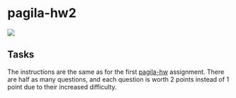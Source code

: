 # pagila-hw2
[![](https://github.com/kanaluM/pagila-hw2/workflows/tests/badge.svg)](https://github.com/kanaluM/pagila-hw2/actions?query=workflow%3Atests)

## Tasks

The instructions are the same as for the first [pagila-hw](https://github.com/kanaluM/pagila-hw) assignment.
There are half as many questions, and each question is worth 2 points instead of 1 point due to their increased difficulty.
